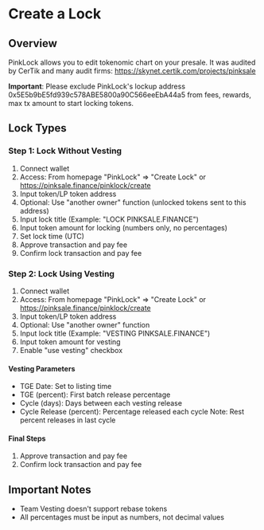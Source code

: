 # Create a Lock

## Overview

PinkLock allows you to edit tokenomic chart on your presale. It was audited by CerTik and many audit firms: https://skynet.certik.com/projects/pinksale

**Important**: Please exclude PinkLock's lockup address 0x5E5b9bE5fd939c578ABE5800a90C566eeEbA44a5 from fees, rewards, max tx amount to start locking tokens.

## Lock Types

### Step 1: Lock Without Vesting

1. Connect wallet
2. Access: From homepage "PinkLock" => "Create Lock" or https://pinksale.finance/pinklock/create
3. Input token/LP token address
4. Optional: Use "another owner" function (unlocked tokens sent to this address)
5. Input lock title (Example: "LOCK PINKSALE.FINANCE")
6. Input token amount for locking (numbers only, no percentages)
7. Set lock time (UTC)
8. Approve transaction and pay fee
9. Confirm lock transaction and pay fee

### Step 2: Lock Using Vesting

1. Connect wallet
2. Access: From homepage "PinkLock" => "Create Lock" or https://pinksale.finance/pinklock/create
3. Input token/LP token address
4. Optional: Use "another owner" function
5. Input lock title (Example: "VESTING PINKSALE.FINANCE")
6. Input token amount for vesting
7. Enable "use vesting" checkbox

#### Vesting Parameters

- TGE Date: Set to listing time
- TGE (percent): First batch release percentage
- Cycle (days): Days between each vesting release
- Cycle Release (percent): Percentage released each cycle
  Note: Rest percent releases in last cycle

#### Final Steps

1. Approve transaction and pay fee
2. Confirm lock transaction and pay fee

## Important Notes

- Team Vesting doesn't support rebase tokens
- All percentages must be input as numbers, not decimal values
